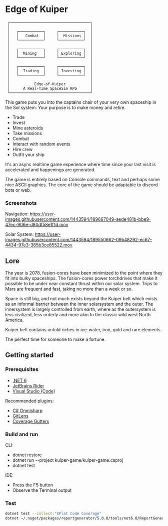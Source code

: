 # Edge of Kuiper

```
 ┌────────────────────────────────────┐
 │                                    │
 │   ┌───────────┐     ┌───────────┐  │
 │   │   Combat  │     │  Missions │  │
 │   └───────────┘     └───────────┘  │
 │                                    │
 │   ┌───────────┐     ┌───────────┐  │
 │   │  Mining   │     │ Exploring │  │
 │   └───────────┘     └───────────┘  │
 │                                    │
 │   ┌───────────┐     ┌───────────┐  │
 │   │  Trading  │     │ Investing │  │
 │   └───────────┘     └───────────┘  │
 │                                    │
 │           Edge-of-Kuiper           │
 │      A Real-Time SpaceSim RPG      │
 └────────────────────────────────────┘
```

This game puts you into the captains chair of your very own spaceship in the Sol system. Your purpose is to make money and retire.

* Trade
* Invest
* Mine asteroids
* Take missions
* Combat
* Interact with random events
* Hire crew
* Outfit your ship

It's an async realtime game experience where time since your last visit is accelerated and happenings are generated.

The game is entirely based on Console commands, text and perhaps some nice ASCII graphics. The core of the game should be adaptable to discord bots or web. 

### Screenshots

Navigation:
https://user-images.githubusercontent.com/1443594/189667049-aede481b-bbe9-47ec-906e-d80df58e1f1d.mov

Solar System:
https://user-images.githubusercontent.com/1443594/189550662-09b48292-ec67-4434-97e3-365b3ce85522.mov

## Lore

The year is 2078, fusion-cores have been minimized to the point where they fit into bulky spaceships. The fusion-cores power torchdrives that make it possible to be under near constant thrust within our solar system. Trips to Mars are frequent and fast, taking no more than a week or so. 

Space is still big, and not much exists beyond the Kuiper belt which exists as an informal barrier between the inner solarsystem and the outer. The innersystem is largely controlled from earth, where as the outersystem is less civilized, less orderly and more akin to the classic wild west North America.

Kuiper belt contains untold riches in ice-water, iron, gold and rare elements.

The perfect time for someone to make a fortune.

## Getting started

### Prerequisites 

* [.NET 6](https://dotnet.microsoft.com/download)
* [JetBrains Rider](https://www.jetbrains.com/rider/)
* [Visual Studio (Code)](https://visualstudio.microsoft.com/)

Recommended plugins:
* [C# Omnisharp](https://marketplace.visualstudio.com/items?itemName=ms-dotnettools.csharp)
* [GitLens](https://marketplace.visualstudio.com/items?itemName=eamodio.gitlens)
* [Coverage Gutters](https://marketplace.visualstudio.com/items?itemName=ryanluker.vscode-coverage-gutters)

### Build and run

CLI:
* dotnet restore
* dotnet run --project kuiper-game/kuiper-game.csproj
* dotnet test

IDE: 
* Press the F5 button
* Observe the Terminal output

### Test

```bash
dotnet test --collect:"XPlat Code Coverage"
dotnet ~/.nuget/packages/reportgenerator/5.0.0/tools/net6.0/ReportGenerator.dll "-reports:**/coverage.cobertura.xml;" "-targetdir:kuiper-tests/TestResults/report" "-reporttypes:Html" -title:coveragesummary.txt
```
